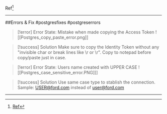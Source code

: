 Ref[^1]
***

##Errors & Fix
#postgresfixes #postgreserrors

>[!error] Error State: Mistake when made copying the Access Token
![[Postgres_copy_paste_error.png]]


>[!success] Solution
>Make sure to copy the Identity Token without any "invisible char or break lines like \r or \r". Copy to notepad before copy/paste just in case.


>[!error] Error State: Users name created with UPPER CASE
![[Postgres_case_sensitive_error.PNG]]]

>[!success] Solution
>Use same case type to stablish the connection.
>Sample: USER@ford.com instead of user@ford.com




***
[^1]: [Ref](#)